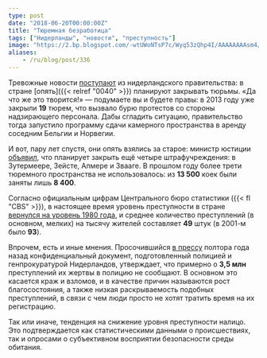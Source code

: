 ```yaml
---
type: post
date: "2018-06-20T00:00:00Z"
title: "Тюремная безработица"
tags: ["Нидерланды", "новости", "преступность"]
image: "https://2.bp.blogspot.com/-wtUWoNTsP7c/Wyq53zQhp4I/AAAAAAAAsm4/O65SoJjM210WROgN6nXpv60wMd--e7-6ACKgBGAs/s1600/prison-bars.png"
aliases:
    - /ru/blog/post/336
---
```


Тревожные новости [поступают](https://www.dutchnews.nl/news/2018/06/dutch-to-close-four-more-prisons-as-crime-rate-continues-to-fall-ad/) из нидерландского правительства: в стране [опять]({{< relref "0040" >}}) планируют закрывать тюрьмы. «Да что же это творится!» — подумаете вы и будете правы: в 2013 году уже закрыли **19** тюрем, что вызвало бурю протестов со стороны надзирающего персонала. Дабы сгладить ситуацию, правительство тогда запустило программу сдачи камерного пространства в аренду соседним Бельгии и Норвегии.

<!--more-->

И вот, пару лет спустя, они опять взялись за старое: министр юстиции [объявил](https://www.ad.nl/politiek/kabinet-toch-vier-gevangenissen-dicht~a9cbf8b1/), что планирует закрыть ещё четыре штрафучреждения: в Зутермеере, Зейсте, Алмере и Звааге. В прошлом году более трети тюремного пространства не использовалось: из **13&nbsp;500** коек были заняты лишь **8&nbsp;400**.

Согласно официальным цифрам Центрального бюро статистики ({{< fl "CBS" >}}), в настоящее время уровень преступности в стране [вернулся на уровень 1980 года](https://www.dutchnews.nl/news/2018/05/dutch-reported-crime-rate-continues-to-fall-new-cbs-report-shows/), и среднее количество преступлений (в основном, мелких) на тысячу жителей составляет **49** штук (в 2001-м было **93**).

Впрочем, есть и иные мнения. Просочившийся [в прессу](https://www.trouw.nl/home/-nederlandse-politie-ziet-de-meeste-misdaad-niet-~ab52ba07/) полтора года назад конфиденциальный документ, подготовленный полицией и генпрокуратурой Нидерландов, утверждает, что примерно о **3,5 млн** преступлений их жертвы в полицию не сообщают. В основном это касается краж и взломов, и в качестве причин называются рост благосостояния, а также низкая раскрываемость подобных преступлений, в связи с чем люди просто не хотят тратить время на их регистрацию.

Так или иначе, тенденция на снижение уровня преступности налицо. Это подтверждается как статистическими данными о происшествиях, так и опросами о субъективном восприятии безопасности среды обитания.
